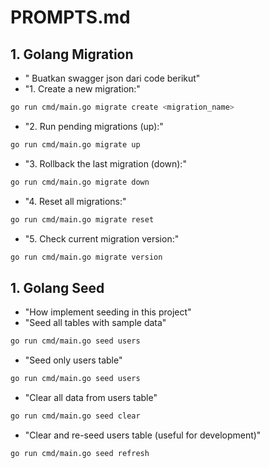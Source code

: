 # PROMPTS.md

## 1. Golang Migration
- " Buatkan swagger json dari code berikut"
-  "1. Create a new migration:"
```bash
go run cmd/main.go migrate create <migration_name>
```

-  "2. Run pending migrations (up):"

```bash
go run cmd/main.go migrate up
```
-  "3. Rollback the last migration (down):"
```bash
go run cmd/main.go migrate down
```

-  "4. Reset all migrations:"
```bash
go run cmd/main.go migrate reset
```

-  "5. Check current migration version:"
```bash
go run cmd/main.go migrate version
```


## 1. Golang Seed
- "How implement seeding in this project"
- "Seed all tables with sample data"
```bash
go run cmd/main.go seed users
```
- "Seed only users table"
```bash
go run cmd/main.go seed users
```
- "Clear all data from users table"
```bash
go run cmd/main.go seed clear
```
- "Clear and re-seed users table (useful for development)"
```bash
go run cmd/main.go seed refresh
```